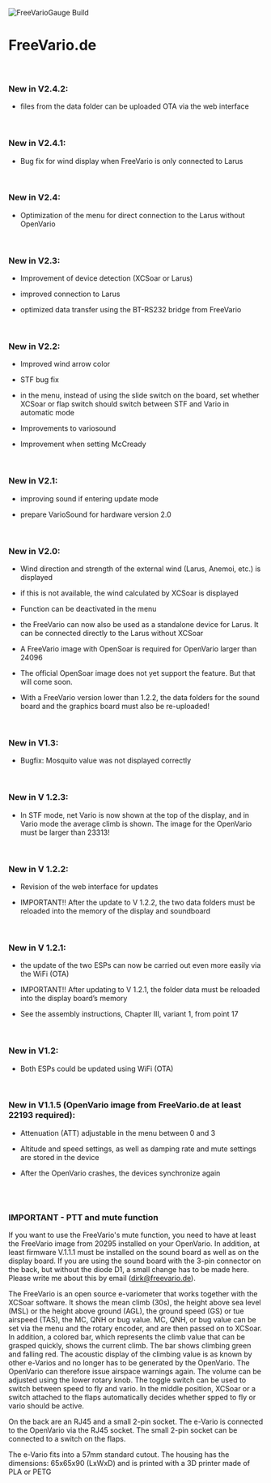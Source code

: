 ![FreeVarioGauge Build](https://github.com/freevariode/FreeVarioGauge/actions/workflows/build_FreeVarioGauge.yml/badge.svg)

# FreeVario.de
</br>

### New in V2.4.2:

- files from the data folder can be uploaded OTA via the web interface
 </br>
 
### New in V2.4.1:

- Bug fix for wind display when FreeVario is only connected to Larus
 </br>
 
### New in V2.4:

- Optimization of the menu for direct connection to the Larus without OpenVario
 </br>
 
### New in V2.3:

- Improvement of device detection (XCSoar or Larus)

- improved connection to Larus

- optimized data transfer using the BT-RS232 bridge from FreeVario
 </br>
 
### New in V2.2:

- Improved wind arrow color

- STF bug fix

- in the menu, instead of using the slide switch on the board, set whether XCSoar or flap switch should switch between STF and Vario in automatic mode

- Improvements to variosound

- Improvement when setting McCready
 </br>

### New in V2.1:

- improving sound if entering update mode

- prepare VarioSound for hardware version 2.0
 </br>
 
### New in V2.0:

- Wind direction and strength of the external wind (Larus, Anemoi, etc.) is displayed

- if this is not available, the wind calculated by XCSoar is displayed

- Function can be deactivated in the menu

- the FreeVario can now also be used as a standalone device for Larus. It can be connected directly to the Larus without XCSoar 

- A FreeVario image with OpenSoar is required for OpenVario larger than 24096

- The official OpenSoar image does not yet support the feature. But that will come soon.

- With a FreeVario version lower than 1.2.2, the data folders for the sound board and the graphics board must also be re-uploaded!
 </br>
 
### New in V1.3:
 
- Bugfix: Mosquito value was not displayed correctly
</br>

### New in V 1.2.3:

- In STF mode, net Vario is now shown at the top of the display, and in Vario mode the average climb is shown. The image for the OpenVario must be larger than 23313!
</br>

### New in V 1.2.2:

- Revision of the web interface for updates

- IMPORTANT!! After the update to V 1.2.2, the two data folders must be reloaded into the memory of the display and soundboard
</br>

### New in V 1.2.1:

- the update of the two ESPs can now be carried out even more easily via the WiFi (OTA)

- IMPORTANT!! After updating to V 1.2.1, the folder data must be reloaded into the display board’s memory

- See the assembly instructions, Chapter III, variant 1, from point 17
</br>

### New in V1.2:

- Both ESPs could be updated using WiFi (OTA)
</br>

### New in V1.1.5 (OpenVario image from FreeVario.de at least 22193 required):

- Attenuation (ATT) adjustable in the menu between 0 and 3

- Altitude and speed settings, as well as damping rate and mute settings are stored in the device

- After the OpenVario crashes, the devices synchronize again


##
</br>

### IMPORTANT - PTT and mute function

If you want to use the FreeVario's mute function, you need to have at least the FreeVario image from 20295 installed on your OpenVario. In addition, at least firmware V.1.1.1 must be installed on the sound board as well as on the display board. If you are using the sound board with the 3-pin connector on the back, but without the diode D1, a small change has to be made here. Please write me about this by email (dirk@freevario.de).

The FreeVario is an open source e-variometer that works together with the XCSoar software. It shows the mean climb (30s), 
the height above sea level (MSL) or the height above ground (AGL), the ground speed (GS) or tue airspeed (TAS), the MC, 
QNH or bug value. MC, QNH, or bug value can be set via the menu and the rotary encoder, and are then passed on 
to XCSoar. In addition, a colored bar, which represents the climb value that can be grasped quickly, shows the current climb. 
The bar shows climbing green and falling red. The acoustic display of the climbing value is as known by other e-Varios and 
no longer has to be generated by the OpenVario. The OpenVario can therefore issue airspace warnings again. The volume can be 
adjusted using the lower rotary knob. The toggle switch can be used to switch between speed to fly and vario. In the middle 
position, XCSoar or a switch attached to the flaps automatically decides whether spped to fly or vario should be active.

On the back are an RJ45 and a small 2-pin socket. The e-Vario is connected to the OpenVario via the RJ45 socket. The small 
2-pin socket can be connected to a switch on the flaps.

The e-Vario fits into a 57mm standard cutout. The housing has the dimensions: 65x65x90 (LxWxD) and is printed with a 3D 
printer made of PLA or PETG
